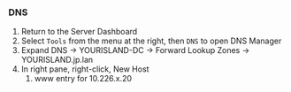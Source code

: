 ### DNS

1. Return to the Server Dashboard
2. Select `Tools` from the menu at the right, then `DNS` to open DNS Manager
3. Expand DNS -> YOURISLAND-DC -> Forward Lookup Zones -> YOURISLAND.jp.lan
4. In right pane, right-click, New Host
   1. www entry for 10.226.x.20 